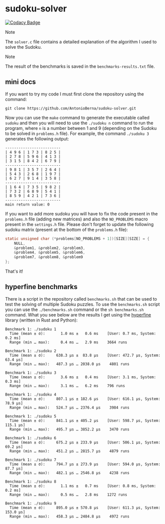 # sudoku-solver

[![Codacy Badge](https://app.codacy.com/project/badge/Grade/1c00f9216d36419b86f0584dd6dafbc4)](https://app.codacy.com/gh/AntonioBerna/sudoku-solver/dashboard?utm_source=gh&utm_medium=referral&utm_content=&utm_campaign=Badge_grade)

> [!NOTE]
> The `solver.c` file contains a detailed explanation of the algorithm I used to solve the Sudoku.

> [!NOTE]
> The result of the benchmarks is saved in the `benchmarks-results.txt` file.

## mini docs

If you want to try my code I must first clone the repository using the command:

```
git clone https://github.com/AntonioBerna/sudoku-solver.git
```

Now you can use the `make` command to generate the executable called  `sudoku` and then you will need to use the `./sudoku n` command to run the program, where `n` is a number between 1 and 9 (depending on the Sudoku to be solved in `problems.h` file). For example, the command `./sudoku 3` generates the following output:

```
-------------------------
| 4 9 6 | 1 7 3 | 8 2 5 | 
| 2 7 8 | 5 9 6 | 4 1 3 | 
| 3 1 5 | 8 4 2 | 6 7 9 | 
-------------------------
| 9 8 1 | 3 5 7 | 2 6 4 | 
| 5 4 3 | 2 6 8 | 1 9 7 | 
| 6 2 7 | 9 1 4 | 3 5 8 | 
-------------------------
| 1 6 4 | 7 3 5 | 9 8 2 | 
| 7 3 2 | 6 8 9 | 5 4 1 | 
| 8 5 9 | 4 2 1 | 7 3 6 | 
-------------------------
main return value: 0
```

If you want to add more sudoku you will have to fix the code present in the `problems.h` file (adding new matrices) and also the `NO_PROBLEMS` macro present in the `settings.h` file. Please don't forget to update the following sudoku matrix (present at the bottom of the `problems.h` file):

```c
static unsigned char (*problems[NO_PROBLEMS + 1])[SIZE][SIZE] = {
    NULL,
    &problem1, &problem2, &problem3,
    &problem4, &problem5, &problem6,
    &problem7, &problem8, &problem9
};
```

That's it!

## hyperfine benchmarks

There is a script in the repository called `benchmarks.sh` that can be used to test the solving of multiple Sudoku puzzles. To use the `benchmarks.sh` script you can use the `./benchmarks.sh` command or the `sh benchmarks.sh` command. What you see below are the results I get using the [hyperfine](https://github.com/sharkdp/hyperfine) library (written in Rust and Python):

```
Benchmark 1: ./sudoku 1
  Time (mean ± σ):       1.0 ms ±   0.6 ms    [User: 0.7 ms, System: 0.2 ms]
  Range (min … max):     0.4 ms …   2.9 ms    3664 runs
 
Benchmark 1: ./sudoku 2
  Time (mean ± σ):     638.3 µs ±  83.8 µs    [User: 472.7 µs, System: 63.4 µs]
  Range (min … max):   487.3 µs … 2038.0 µs    4801 runs
 
Benchmark 1: ./sudoku 3
  Time (mean ± σ):       3.6 ms ±   0.4 ms    [User: 3.1 ms, System: 0.3 ms]
  Range (min … max):     3.1 ms …   6.2 ms    796 runs
 
Benchmark 1: ./sudoku 4
  Time (mean ± σ):     807.1 µs ± 182.6 µs    [User: 616.1 µs, System: 78.9 µs]
  Range (min … max):   524.7 µs … 2376.4 µs    3984 runs
 
Benchmark 1: ./sudoku 5
  Time (mean ± σ):     841.1 µs ± 405.2 µs    [User: 598.7 µs, System: 115.1 µs]
  Range (min … max):   495.7 µs … 3852.2 µs    3470 runs
 
Benchmark 1: ./sudoku 6
  Time (mean ± σ):     675.2 µs ± 233.9 µs    [User: 506.1 µs, System: 69.2 µs]
  Range (min … max):   451.2 µs … 2815.7 µs    4879 runs
 
Benchmark 1: ./sudoku 7
  Time (mean ± σ):     794.7 µs ± 273.9 µs    [User: 594.0 µs, System: 87.7 µs]
  Range (min … max):   482.1 µs … 2546.8 µs    4238 runs
 
Benchmark 1: ./sudoku 8
  Time (mean ± σ):       1.1 ms ±   0.7 ms    [User: 0.8 ms, System: 0.2 ms]
  Range (min … max):     0.5 ms …   2.8 ms    1272 runs
 
Benchmark 1: ./sudoku 9
  Time (mean ± σ):     895.0 µs ± 570.8 µs    [User: 611.3 µs, System: 153.0 µs]
  Range (min … max):   458.3 µs … 2484.8 µs    4972 runs
```

